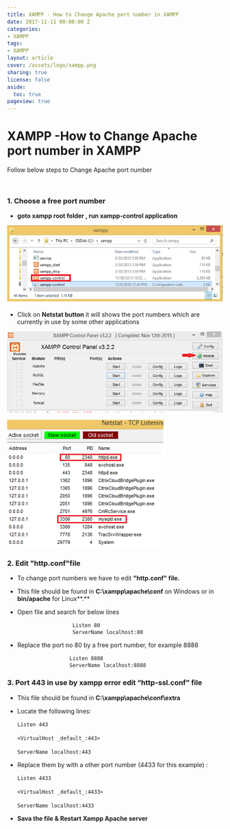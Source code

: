 ```yaml
---
title: XAMPP - How to Change Apache port number in XAMPP
date: 2017-11-11 00:00:00 Z
categories:
- XAMPP
tags:
- XAMPP
layout: article
cover: /assets/logo/xampp.png
sharing: true
license: false
aside:
  toc: true
pageview: true
---
```


# XAMPP -How to Change Apache port number in XAMPP


Follow below steps to Change Apache port number

 

### **1. Choose a free port number**

-   **goto xampp root folder , run xampp-control application**

![http://localhost:6666/sml/wp-content/uploads/2016/12/How-to-Change-Apache-port-number-in-XAMPP-1.png](media/9c3288a00e8effde4ea384f4c46fb8fd.png)



-   Click on **Netstat button** it will shows the port numbers which are
    currently in use by some other applications

![http://localhost:6666/sml/wp-content/uploads/2016/12/How-to-Change-Apache-port-number-in-XAMPP-2.png](media/81ef907f90fe350087e2bc7e347468f8.png)

![http://localhost:6666/sml/wp-content/uploads/2016/12/How-to-Change-Apache-port-number-in-XAMPP-3.png](media/ebb97e7ca66ffbfb0287e61d274bc6e3.png)



### **2. Edit "http.conf"file**

-   To change port numbers we have to edit **"http.conf" file.**

-   This file should be found in **C:\\xampp\\apache\\conf** on Windows or in
    **bin/apache** for Linux**.**

-   Open file and search for below lines

    ```dos
                      Listen 80
                      ServerName localhost:80
    ```


-   Replace the port no 80 by a free port number, for example 8888
    ```dos
                     Listen 8888
                     ServerName localhost:8888
    ```


### **3. Port 443 in use by xampp error edit “http-ssl.conf” file**

-   This file should be found in **C:\\xampp\\apache\\conf\\extra**

-   Locate the following lines:

    ```dos
    Listen 443
    
    <VirtualHost _default_:443>
    
    ServerName localhost:443
    ```


-   Replace them by with a other port number (4433 for this example) :
    ```dos
    Listen 4433
    
    <VirtualHost _default_:4433>
    
    ServerName localhost:4433
    ```


-   **Sava the file & Restart Xampp Apache server**
